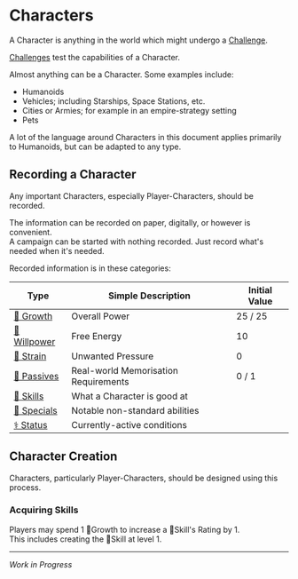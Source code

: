 # Characters
A Character is anything in the world which might undergo a [Challenge](challenges.md).

[Challenges](challenges.md) test the capabilities of a Character.

Almost anything can be a Character. Some examples include:

- Humanoids
- Vehicles; including Starships, Space Stations, etc.
- Cities or Armies; for example in an empire-strategy setting
- Pets

A lot of the language around Characters in this document applies primarily to Humanoids, but can be adapted to any type.

## Recording a Character
Any important Characters, especially Player-Characters, should be recorded.

The information can be recorded on paper, digitally, or however is convenient.  
<span class="subline">A campaign can be started with nothing recorded. Just record what's needed when it's needed.<span>

Recorded information is in these categories:

| Type | Simple Description | Initial Value |
|-|-|-|
| [🌱 Growth](growth.md) | Overall Power | 25 / 25 |
| [🌠 Willpower](willpower.md) | Free Energy | 10 |
| [💢 Strain](strain.md) | Unwanted Pressure | 0 |
| [🛞 Passives](passives.md) | Real-world Memorisation Requirements | 0 / 1 |
| [🧰 Skills](skills.md) | What a Character is good at |
| [💠 Specials](specials.md) | Notable non-standard abilities |
| [⚕️ Status](status.md) | Currently-active conditions |

## Character Creation
Characters, particularly Player-Characters, should be designed using this process.

### Acquiring Skills
Players may spend 1 🌱Growth to increase a 🧰Skill's Rating by 1.  
<span class="subline">This includes creating the 🧰Skill at level 1.</span>

---
*Work in Progress*
